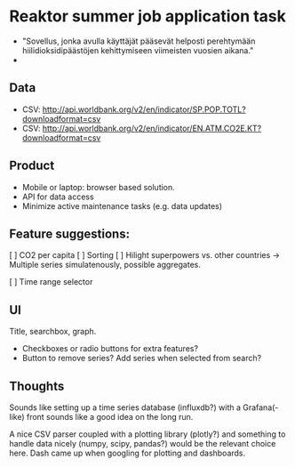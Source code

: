 # Reaktor summer job application task

* "Sovellus, jonka avulla käyttäjät pääsevät helposti perehtymään hiilidioksidipäästöjen kehittymiseen viimeisten vuosien aikana."
* 

## Data 

* CSV: http://api.worldbank.org/v2/en/indicator/SP.POP.TOTL?downloadformat=csv 
* CSV: http://api.worldbank.org/v2/en/indicator/EN.ATM.CO2E.KT?downloadformat=csv

## Product

* Mobile or laptop: browser based solution. 
* API for data access 
* Minimize active maintenance tasks (e.g. data updates)

## Feature suggestions: 

[ ] CO2 per capita
[ ] Sorting 
[ ] Hilight superpowers vs. other countries 
-> Multiple series simulatenously, possible aggregates. 

[ ] Time range selector 

## UI

Title, searchbox, graph. 

* Checkboxes or radio buttons for extra features? 
* Button to remove series? Add series when selected from search? 

## Thoughts

Sounds like setting up a time series database (influxdb?) with a Grafana(-like) front sounds like a good idea on the long run.
 
A nice CSV parser coupled with a plotting library (plotly?) and something to handle data nicely (numpy, scipy, pandas?) would be the relevant choice here. Dash came up when googling for plotting and dashboards. 
